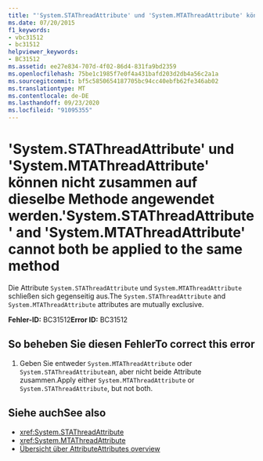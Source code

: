 ```yaml
---
title: "'System.STAThreadAttribute' und 'System.MTAThreadAttribute' können nicht zusammen auf dieselbe Methode angewendet werden."
ms.date: 07/20/2015
f1_keywords:
- vbc31512
- bc31512
helpviewer_keywords:
- BC31512
ms.assetid: ee27e834-707d-4f02-86d4-831fa9bd2359
ms.openlocfilehash: 75be1c1985f7e0f4a431bafd203d2db4a56c2a1a
ms.sourcegitcommit: bf5c5850654187705bc94cc40ebfb62fe346ab02
ms.translationtype: MT
ms.contentlocale: de-DE
ms.lasthandoff: 09/23/2020
ms.locfileid: "91095355"
---
```

# <a name="systemstathreadattribute-and-systemmtathreadattribute-cannot-both-be-applied-to-the-same-method"></a><span data-ttu-id="c7311-102">'System.STAThreadAttribute' und 'System.MTAThreadAttribute' können nicht zusammen auf dieselbe Methode angewendet werden.</span><span class="sxs-lookup"><span data-stu-id="c7311-102">'System.STAThreadAttribute' and 'System.MTAThreadAttribute' cannot both be applied to the same method</span></span>

<span data-ttu-id="c7311-103">Die Attribute `System.STAThreadAttribute` und `System.MTAThreadAttribute` schließen sich gegenseitig aus.</span><span class="sxs-lookup"><span data-stu-id="c7311-103">The `System.STAThreadAttribute` and `System.MTAThreadAttribute` attributes are mutually exclusive.</span></span>  
  
 <span data-ttu-id="c7311-104">**Fehler-ID:** BC31512</span><span class="sxs-lookup"><span data-stu-id="c7311-104">**Error ID:** BC31512</span></span>  
  
## <a name="to-correct-this-error"></a><span data-ttu-id="c7311-105">So beheben Sie diesen Fehler</span><span class="sxs-lookup"><span data-stu-id="c7311-105">To correct this error</span></span>  
  
1. <span data-ttu-id="c7311-106">Geben Sie entweder `System.MTAThreadAttribute` oder `System.STAThreadAttribute`an, aber nicht beide Attribute zusammen.</span><span class="sxs-lookup"><span data-stu-id="c7311-106">Apply either `System.MTAThreadAttribute` or `System.STAThreadAttribute`, but not both.</span></span>  
  
## <a name="see-also"></a><span data-ttu-id="c7311-107">Siehe auch</span><span class="sxs-lookup"><span data-stu-id="c7311-107">See also</span></span>

- <xref:System.STAThreadAttribute>
- <xref:System.MTAThreadAttribute>
- [<span data-ttu-id="c7311-108">Übersicht über Attribute</span><span class="sxs-lookup"><span data-stu-id="c7311-108">Attributes overview</span></span>](../programming-guide/concepts/attributes/index.md)
